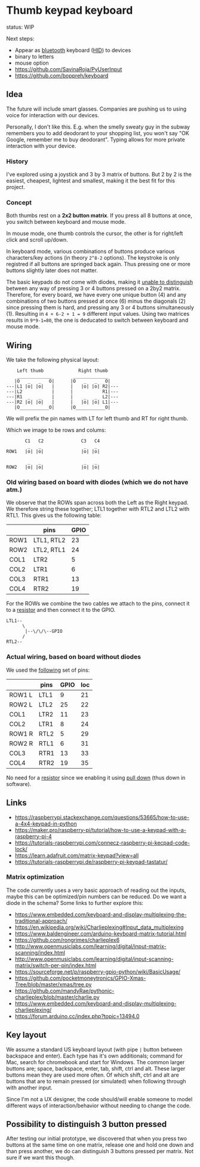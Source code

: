 # Thumb keypad keyboard

status: WIP

Next steps:

- Appear as [bluetooth](https://people.csail.mit.edu/albert/bluez-intro/c212.html) keyboard ([HID](https://github.com/007durgesh219/BTGamepad)) to devices
- binary to letters
- mouse option
- https://github.com/SavinaRoja/PyUserInput
- https://github.com/boppreh/keyboard

## Idea

The future will include smart glasses.
Companies are pushing us to using voice for interaction with our devices.

Personally, I don't like this.
E.g. when the smelly sweaty guy in the subway remembers you to add deodorant to your shopping list,
you won't say "OK Google, remember me to buy deodorant".
Typing allows for more private interaction with your device.

### History

I've explored using a joystick and 3 by 3 matrix of buttons.
But 2 by 2 is the easiest, cheapest, lightest and smallest,
making it the best fit for this project.

### Concept

Both thumbs rest on a **2x2 button matrix**.
If you press all 8 buttons at once,
you switch between keyboard and mouse mode.

In mouse mode, one thumb controls the cursor,
the other is for right/left click
and scroll up/down.

In keyboard mode, various combinations of buttons
produce various characters/key actions
(in theory `2^8-2` options).
The keystroke is only registred if all buttons
are springed back again.
Thus pressing one or more buttons slightly later
does not matter.

The basic keypads do not come with diodes,
making it
[unable to distinguish](https://electronics.stackexchange.com/questions/114993/pressing-same-key-rows-at-the-same-time)
between any
way of pressing 3 or 4 buttons pressed on a 2by2 matrix.
Therefore, for every board,
we have every one unique button (4)
and any combinations of two buttons pressed at once (6)
minus the diagonals (2) since pressing them is hard,
and pressing any 3 or 4 buttons simultaneously (1).
Resulting in `4 + 6-2 + 1 = 9` different input values.
Using two matrices results in `9*9-1=80`,
the one is deducated to switch between keyboard and mouse mode.

## Wiring

We take the following physical layout:
```
    Left thumb             Right thumb
    _____________        _____________
   |O   _   _   O|      |O   _   _   O|
---|L1 |o| |o|   |      |   |o| |o| R2|---
---|L2           |      |           R1|---
---|R1  _   _    |      |    _   _  L2|---
---|R2 |o| |o|   |      |   |o| |o| L1|---
   |O___________O|      |O___________O|
```
We will prefix the pin names with LT for left thumb
and RT for right thumb.

Which we image to be rows and colums:
```
       C1   C2              C3   C4
        _   _                _   _
ROW1   |o| |o|              |o| |o|

        _   _                _   _
ROW2   |o| |o|              |o| |o|
```

### Old wiring based on board with diodes (which we do not have atm.)

We observe that the ROWs span across both the Left as the Right keypad.
We therefore string these together;
LTL1 together with RTL2 and LTL2 with RTL1.
This gives us the following table:

| | pins | GPIO |
| --- | --- | --- |
| ROW1 | LTL1, RTL2 | 23 |
| ROW2 | LTL2, RTL1 | 24 |
| COL1 | LTR2 | 5 |
| COL2 | LTR1 | 6 |
| COL3 | RTR1 | 13 |
| COL4 | RTR2 | 19 |

For the ROWs we combine the two cables we attach to the pins,
connect it to a [resistor](https://www.raspberrypi.org/forums/viewtopic.php?t=211657#p1306345)
and then connect it to the GPIO.
```
LTL1--
      \
       |--\/\/\--GPIO
      /
RTL2--
```

### Actual wiring, based on board without diodes

We used the
[following](https://www.raspberrypi.org/documentation/usage/gpio/)
set of pins:

| | pins | GPIO | loc |
| --- | --- | --- | --- |
| ROW1 L | LTL1 | 9 | 21 |
| ROW2 L | LTL2 | 25 | 22 |
| COL1 | LTR2 | 11 | 23 |
| COL2 | LTR1 | 8 | 24 |
| ROW1 R | RTL2 | 5 | 29 |
| ROW2 R | RTL1 | 6 | 31 |
| COL3 | RTR1 | 13 | 33 |
| COL4 | RTR2 | 19 | 35 |

No need for a
[resistor](https://www.freecodecamp.org/news/a-simple-explanation-of-pull-down-and-pull-up-resistors-660b308f116a/)
since we enabling it using
[pull down](https://raspi.tv/2013/rpi-gpio-basics-6-using-inputs-and-outputs-together-with-rpi-gpio-pull-ups-and-pull-downs)
(thus down in software).

## Links

- https://raspberrypi.stackexchange.com/questions/53665/how-to-use-a-4x4-keypad-in-python
- https://maker.pro/raspberry-pi/tutorial/how-to-use-a-keypad-with-a-raspberry-pi-4
- https://tutorials-raspberrypi.com/connecz-raspberry-pi-kecpad-code-lock/
- https://learn.adafruit.com/matrix-keypad?view=all
- https://tutorials-raspberrypi.de/raspberry-pi-keypad-tastatur/

### Matrix optimization

The code currently uses a very basic approach of reading out the inputs,
maybe this can be optimized/pin numbers can be reduced.
Do we want a diode in the schema?
Some links to further explore this:

- https://www.embedded.com/keyboard-and-display-multiplexing-the-traditional-approach/
- https://en.wikipedia.org/wiki/Charlieplexing#Input_data_multiplexing
- https://www.baldengineer.com/arduino-keyboard-matrix-tutorial.html
- https://github.com/rongrimes/charlieplex6
- http://www.openmusiclabs.com/learning/digital/input-matrix-scanning/index.html
- http://www.openmusiclabs.com/learning/digital/input-scanning-matrix/switch-per-pin/index.html
- https://sourceforge.net/p/raspberry-gpio-python/wiki/BasicUsage/
- https://github.com/pocketmoneytronics/GPIO-Xmas-Tree/blob/master/xmas/tree.py
- https://github.com/mandyRae/pythonic-charlieplex/blob/master/charlie.py
- https://www.embedded.com/keyboard-and-display-multiplexing-charlieplexing/
- https://forum.arduino.cc/index.php?topic=13494.0


## Key layout

We assume a standard US keyboard layout
(with pipe `|` button between backspace and enter).
Each type has it's own additionals;
command for Mac,
search for chromebook
and start for Windows.
The common larger buttons are;
space, backspace, enter, tab, shift, ctrl and alt.
These larger buttons mean they are used more often.
Of which shift, ctrl and alt are buttons that are to remain pressed
(or simulated) when following through with another input.

Since I'm not a UX designer, the code should/will
enable someone to model different ways of interaction/behavior
without needing to change the code.

## Possibility to distinguish 3 button pressed

After testing our initial prototype,
we discovered that when you press two buttons at the same time on one matrix,
release one and hold one down and than press another,
we do can distinguish 3 buttons pressed per matrix.
Not sure if we want this though.

